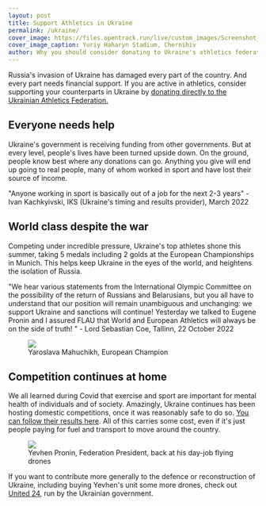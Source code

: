```yaml
---
layout: post
title: Support Athletics in Ukraine
permalink: /ukraine/
cover_image: https://files.opentrack.run/live/custom_images/Screenshot_2022-03-17_at_20.03.18.png
cover_image_caption: Yuriy Haharyn Stadium, Chernihiv
author: Why you should consider donating to Ukraine's athletics federation..
---
```



Russia's invasion of Ukraine has damaged every part of the country.  And every part needs financial support.  If you are active in athletics, consider supporting your counterparts in Ukraine by <a href="https://secure.wayforpay.com/payment/helpuaf">donating directly to the Ukrainian Athletics Federation.</a> 

## Everyone needs help
Ukraine's government is receiving funding from other governments.  But at every level, people's lives have been turned upside down.  On the ground, people know best where any donations can go.  Anything you give will end up going to real people, many of whom worked in sport and have lost their source of income.

"Anyone working in sport is basically out of a job for the next 2-3 years" - Ivan Kachkyivski, IKS (Ukraine's timing and results provider), March 2022

## World class despite the war

Competing under incredible pressure, Ukraine's top athletes shone this summer, taking 5 medals including 2 golds at the European Championships in Munich. This helps keep Ukraine in the eyes of the world, and heightens the isolation of Russia.

"We hear various statements from the International Olympic Committee on the possibility of the return of Russians and Belarusians, but you all have to understand that our position will remain unambiguous and unchanging: we support Ukraine and sanctions will continue! Yesterday we talked to Eugene Pronin and I assured FLAU that World and European Athletics will always be on the side of truth! " - Lord Sebastian Coe, Tallinn, 22 October 2022

<figure>
	<img src="https://assets.munich2022.com/default/0001/05/thumb_4739_default_xxl.jpeg">
	<figcaption>Yaroslava Mahuchikh, European Champion</figcaption>
</figure>



## Competition continues at home

We all learned during Covid that exercise and sport are important for mental health of individuals and of society. Amazingly, Ukraine continues has been hosting domestic competitions, once it was reasonably safe to do so.  <a href="https://competitions.uaf.org.ua/en">You can follow their results here</a>.  All of this carries
some cost, even if it's just people paying for fuel and transport to move around the country.


<figure>
	<img src="https://www.leparisien.fr/resizer/tLshlXZM56prCnEekJKRel1zc8E=/arc-anglerfish-eu-central-1-prod-leparisien/public/HBMK32JO3JCZRNC3RFPMDA4CAI.jpg">
	<figcaption>Yevhen Pronin, Federation President, back at his day-job flying drones</figcaption>
</figure>


If you want to contribute more generally to the defence or reconstruction of Ukraine, including buying Yevhen's unit some more drones, check out <a href="https://u24.gov.ua/">United 24</a>, run by the Ukrainian government. 



	

